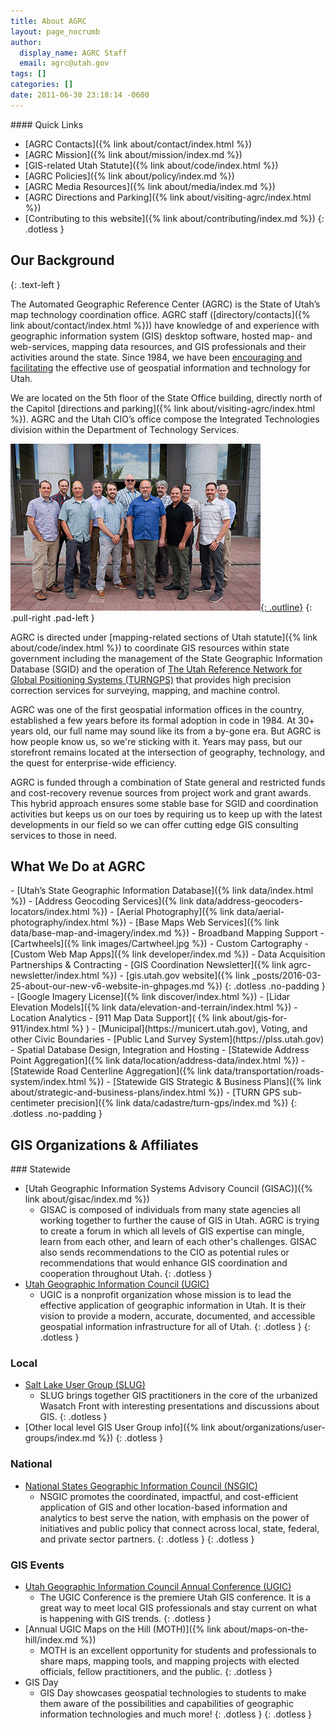 ```yaml
---
title: About AGRC
layout: page_nocrumb
author:
  display_name: AGRC Staff
  email: agrc@utah.gov
tags: []
categories: []
date: 2011-06-30 23:18:14 -0600
---
```

<div class="pull-right" markdown="1">
#### Quick Links

- [AGRC Contacts]({% link about/contact/index.html %})
- [AGRC Mission]({% link about/mission/index.md %})
- [GIS-related Utah Statute]({% link about/code/index.html %})
- [AGRC Policies]({% link about/policy/index.md %})
- [AGRC Media Resources]({% link about/media/index.md %})
- [AGRC Directions and Parking]({% link about/visiting-agrc/index.html %})
- [Contributing to this website]({% link about/contributing/index.md %})
{: .dotless }
</div>

## Our Background
{: .text-left }

The Automated Geographic Reference Center (AGRC) is the State of Utah’s map technology coordination office. AGRC staff ([directory/contacts]({% link about/contact/index.html %})) have knowledge of and experience with geographic information system (GIS) desktop software, hosted map- and web-services, mapping data resources, and GIS professionals and their activities around the state. Since 1984, we have been [encouraging and facilitating](https://storymaps.arcgis.com/stories/8be2e6de2abf442eb72f5faa8a32dd2b) the effective use of geospatial information and technology for Utah.

We are located on the 5th floor of the State Office building, directly north of the Capitol [directions and parking]({% link about/visiting-agrc/index.html %}). AGRC and the Utah CIO’s office compose the Integrated Technologies division within the Department of Technology Services.

[![AGRC staff photo](./AGRC_Staff_2019_small.png){: .outline}](./AGRC_Staff_2019.png)
{: .pull-right .pad-left }

AGRC is directed under [mapping-related sections of Utah statute]({% link about/code/index.html %}) to coordinate GIS resources within state government including the management of the State Geographic Information Database (SGID) and the operation of [The Utah Reference Network for Global Positioning Systems (TURNGPS)](http://turngps.utah.gov) that provides high precision correction services for surveying, mapping, and machine control.

AGRC was one of the first geospatial information offices in the country, established a few years before its formal adoption in code in 1984. At 30+ years old, our full name may sound like its from a by-gone era. But AGRC is how people know us, so we're sticking with it. Years may pass, but our storefront remains located at the intersection of geography, technology, and the quest for enterprise-wide efficiency.

AGRC is funded through a combination of State general and restricted funds and cost-recovery revenue sources from project work and grant awards. This hybrid approach ensures some stable base for SGID and coordination activities but keeps us on our toes by requiring us to keep up with the latest developments in our field so we can offer cutting edge GIS consulting services to those in need.

## What We Do at AGRC

<div class="grid" markdown="1">
  <div class="grid__col grid__col--1-of-2" markdown="1">
- [Utah’s State Geographic Information Database]({% link data/index.html %})
- [Address Geocoding Services]({% link data/address-geocoders-locators/index.html %})
- [Aerial Photography]({% link data/aerial-photography/index.html %})
- [Base Maps Web Services]({% link data/base-map-and-imagery/index.md %})
- Broadband Mapping Support
- [Cartwheels]({% link images/Cartwheel.jpg %})
- Custom Cartography
- [Custom Web Map Apps]({% link developer/index.md %})
- Data Acquisition Partnerships & Contracting
- [GIS Coordination Newsletter]({% link agrc-newsletter/index.html %})
- [gis.utah.gov website]({% link _posts/2016-03-25-about-our-new-v6-website-in-ghpages.md %})
{: .dotless .no-padding }
</div>
<div class="grid__col grid__col--1-of-2" markdown="1">
- [Google Imagery License]({% link discover/index.html %})
- [Lidar Elevation Models]({% link data/elevation-and-terrain/index.html %})
- Location Analytics
- [911 Map Data Support]( {% link about/gis-for-911/index.html %} )
- [Municipal](https://municert.utah.gov), Voting, and other Civic Boundaries
- [Public Land Survey System](https://plss.utah.gov)
- Spatial Database Design, Integration and Hosting
- [Statewide Address Point Aggregation]({% link data/location/address-data/index.html %})
- [Statewide Road Centerline Aggregation]({% link data/transportation/roads-system/index.html %})
- [Statewide GIS Strategic & Business Plans]({% link about/strategic-and-business-plans/index.html %})
- [TURN GPS sub-centimeter precision]({% link data/cadastre/turn-gps/index.md %})
{: .dotless .no-padding }
</div>

## GIS Organizations & Affiliates

<div class="grid" markdown="1">
  <div class="grid__col grid__col--1-of-1" markdown="1">
### Statewide

- [Utah Geographic Information Systems Advisory Council (GISAC)]({% link about/gisac/index.md %})
  - GISAC is composed of individuals from many state agencies all working together to further the cause of GIS in Utah. AGRC is trying to create a forum in which all levels of GIS expertise can mingle, learn from each other, and learn of each other's challenges. GISAC also sends recommendations to the CIO as potential rules or recommendations that would enhance GIS coordination and cooperation throughout Utah.
  {: .dotless }
- [Utah Geographic Information Council (UGIC)](https://ugic.org)
  - UGIC is a nonprofit organization whose mission is to lead the effective application of geographic information in Utah. It is their vision to provide a modern, accurate, documented, and accessible geospatial information infrastructure for all of Utah.
  {: .dotless }
{: .dotless }
  </div>
  <div class="grid__col grid__col--1-of-2" markdown="1">
### Local

- [Salt Lake User Group (SLUG)](http://www.slug-gis.info/)
  - SLUG brings together GIS practitioners in the core of the urbanized Wasatch Front with interesting presentations and discussions about GIS.
  {: .dotless }
- [Other local level GIS User Group info]({% link about/organizations/user-groups/index.md %})
{: .dotless }
  </div>
  <div class="grid__col grid__col--1-of-2" markdown="1">
### National

- [National States Geographic Information Council (NSGIC)](https://nsgic.org)
  - NSGIC promotes the coordinated, impactful, and cost-efficient application of GIS and other location-based information and analytics to best serve the nation, with emphasis on the power of initiatives and public policy that connect across local, state, federal, and private sector partners.
  {: .dotless }
{: .dotless }
  </div>
</div>

### GIS Events

- [Utah Geographic Information Council Annual Conference (UGIC)](https://ugic.org)
  - The UGIC Conference is the premiere Utah GIS conference. It is a great way to meet local GIS professionals and stay current on what is happening with GIS trends.
  {: .dotless }
- [Annual UGIC Maps on the Hill (MOTH)]({% link about/maps-on-the-hill/index.md %})
  - MOTH is an excellent opportunity for students and professionals to share maps, mapping tools, and mapping projects with elected officials, fellow practitioners, and the public.
  {: .dotless }
- GIS Day
  - GIS Day showcases geospatial technologies to students to make them aware of the possibilities and capabilities of geographic information technologies and much more!
  {: .dotless }
{: .dotless }

